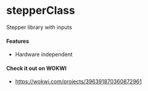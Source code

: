 # stepperClass
Stepper library with inputs
#### Features
* Hardware independent
#### Check it out on WOKWI
* https://wokwi.com/projects/396391870360872961
